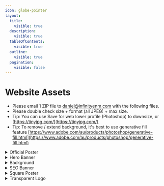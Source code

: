 ```yaml
---
icon: globe-pointer
layout:
  title:
    visible: true
  description:
    visible: true
  tableOfContents:
    visible: true
  outline:
    visible: true
  pagination:
    visible: false
---
```


# Website Assets

* Please email 1 ZIP file to [daniel@infinityenm.com](mailto:daniel@infinityenm.com) with the following files.
* Please double check size + format (all JPEG) + max size.
* Tip: You can use Save for web lower profile (Photoshop) to downsize, or [https://tinyjpg.com/](https://tinyjpg.com/)
* Tip: To remove / extend background, it's best to use generative fill feature [https://www.adobe.com/au/products/photoshop/generative-fill.html](https://www.adobe.com/au/products/photoshop/generative-fill.html)

<details>

<summary>Official Poster</summary>

* W x H : 1152 x 2048 px
* File: JPEG
* Max size: 1 MB
* Text: With or without is OK
* Logo: With logo

**Placement**

<img src="../.gitbook/assets/image (4) (1).png" alt="" data-size="original">

<img src="../.gitbook/assets/image (1) (1) (1) (1).png" alt="" data-size="original">



</details>

<details>

<summary>Hero Banner</summary>

* W x H : 1400 x 876 px
* File: JPEG
* Max size: 1 MB
* Text: **NO** text
* Logo: **NO** logo
* **Zoom in / focus on ONE character**

**Placement**

![](<../.gitbook/assets/image (2) (1) (1) (1).png>)

**Another example**

<img src="../.gitbook/assets/image (3) (1) (1).png" alt="" data-size="original">

</details>

<details>

<summary>Background</summary>

* W x H : 1920 x 1080 px
* File: JPEG
* Max size: 800 KB
* Text: **NO** text
* Logo: **NO** logo
* Main content on LEFT side, right side should be BLANK (No text, no logo)

**Placement**

![](<../.gitbook/assets/image (4) (1) (1).png>)

**Another example**

<img src="../.gitbook/assets/image (5) (1).png" alt="" data-size="original">

</details>

<details>

<summary>SEO Banner</summary>

* W x H : 1640 x 720 px
* File: JPEG
* Max size: 800 KB
* Text: **YES** text
* Logo: **WITH** logo

**Placement**

![](<../.gitbook/assets/image (6) (1).png>)

**Another example**

![](<../.gitbook/assets/image (7).png>)

</details>

<details>

<summary>Square Poster</summary>

* W x H : 1500 x 1500 px
* File: JPEG
* Max size: 1MB
* Text: **YES** text
* Logo: **WITH** logo

**Placement**

![](<../.gitbook/assets/image (8).png>)

</details>

<details>

<summary>Transparent Logo</summary>

* W x H : 1000 x 1000 px (Note: if logo is horizontal, then the logo should be position at the bottom of the 1000 x 1000 canvas, leaving the top part blank)
* File: JPEG
* Max size: 500 KB
* Tip: Best to use editable PSD

**Placement**

![](<../.gitbook/assets/image (9).png>)

</details>
